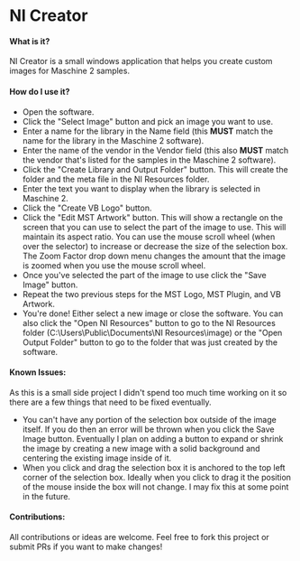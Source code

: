 # NI Creator

#### What is it?
NI Creator is a small windows application that helps you create custom images for Maschine 2 samples.

#### How do I use it?
- Open the software.
- Click the "Select Image" button and pick an image you want to use.
- Enter a name for the library in the Name field (this **MUST** match the name for the library in the Maschine 2 software).
- Enter the name of the vendor in the Vendor field (this also **MUST** match the vendor that's listed for the samples in the Maschine 2 software).
- Click the "Create Library and Output Folder" button. This will create the folder and the meta file in the NI Resources folder.
- Enter the text you want to display when the library is selected in Maschine 2.
- Click the "Create VB Logo" button.
- Click the "Edit MST Artwork" button. This will show a rectangle on the screen that you can use to select the part of the image to use. This will maintain its aspect ratio. You can use the mouse scroll wheel (when over the selector) to increase or decrease the size of the selection box. The Zoom Factor drop down menu changes the amount that the image is zoomed when you use the mouse scroll wheel.
- Once you've selected the part of the image to use click the "Save Image" button.
- Repeat the two previous steps for the MST Logo, MST Plugin, and VB Artwork.
- You're done! Either select a new image or close the software. You can also click the "Open NI Resources" button to go to the NI Resources folder (C:\Users\Public\Documents\NI Resources\image) or the "Open Output Folder" button to go to the folder that was just created by the software.

#### Known Issues:
As this is a small side project I didn't spend too much time working on it so there are a few things that need to be fixed eventually.
- You can't have any portion of the selection box outside of the image itself. If you do then an error will be thrown when you click the Save Image button. Eventually I plan on adding a button to expand or shrink the image by creating a new image with a solid background and centering the existing image inside of it.
- When you click and drag the selection box it is anchored to the top left corner of the selection box. Ideally when you click to drag it the position of the mouse inside the box will not change. I may fix this at some point in the future.

#### Contributions:
All contributions or ideas are welcome. Feel free to fork this project or submit PRs if you want to make changes!